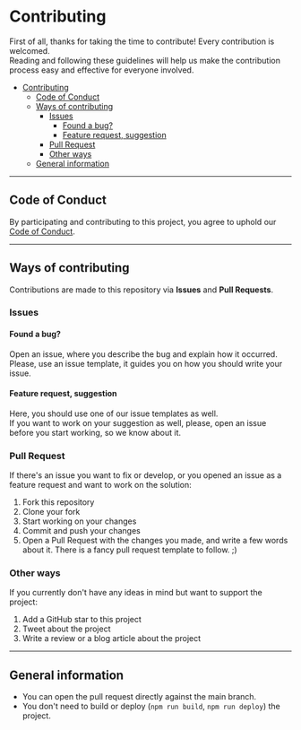 # Contributing
First of all, thanks for taking the time to contribute! Every contribution is welcomed.  
Reading and following these guidelines will help us make the contribution process easy and effective for everyone involved.

- [Contributing](#contributing)
  - [Code of Conduct](#code-of-conduct)
  - [Ways of contributing](#ways-of-contributing)
    - [Issues](#issues)
      - [Found a bug?](#found-a-bug)
      - [Feature request, suggestion](#feature-request-suggestion)
    - [Pull Request](#pull-request)
    - [Other ways](#other-ways)
  - [General information](#general-information)

<hr>

## Code of Conduct
By participating and contributing to this project, you agree to uphold our [Code of Conduct](CODE_OF_CONDUCT.md).

<hr>

## Ways of contributing
Contributions are made to this repository via **Issues** and **Pull Requests**.

### Issues

#### Found a bug?
Open an issue, where you describe the bug and explain how it occurred.  
Please, use an issue template, it guides you on how you should write your issue.

#### Feature request, suggestion
Here, you should use one of our issue templates as well.  
If you want to work on your suggestion as well, please, open an issue before you start working, so we know about it.

### Pull Request
If there's an issue you want to fix or develop, or you opened an issue as a feature request and want to work on the solution: 
1. Fork this repository
2. Clone your fork
3. Start working on your changes
4. Commit and push your changes
5. Open a Pull Request with the changes you made, and write a few words about it. There is a fancy pull request template to follow. ;)

### Other ways
If you currently don't have any ideas in mind but want to support the project:
1. Add a GitHub star to this project
2. Tweet about the project
3. Write a review or a blog article about the project

<hr>

## General information
- You can open the pull request directly against the main branch.
- You don't need to build or deploy (`npm run build`, `npm run deploy`) the project.